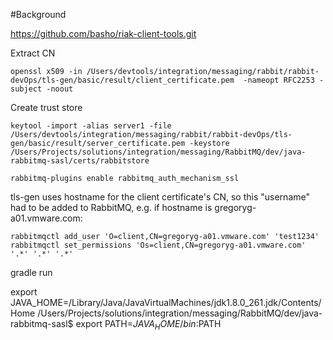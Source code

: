 
#Background

https://github.com/basho/riak-client-tools.git


Extract CN

    openssl x509 -in /Users/devtools/integration/messaging/rabbit/rabbit-devOps/tls-gen/basic/result/client_certificate.pem  -nameopt RFC2253 -subject -noout


Create trust store

    keytool -import -alias server1 -file /Users/devtools/integration/messaging/rabbit/rabbit-devOps/tls-gen/basic/result/server_certificate.pem -keystore /Users/Projects/solutions/integration/messaging/RabbitMQ/dev/java-rabbitmq-sasl/certs/rabbitstore


```shell script
rabbitmq-plugins enable rabbitmq_auth_mechanism_ssl
```


tls-gen uses hostname for the client certificate's CN, 
so this "username" had to be added to RabbitMQ, e.g. if hostname is gregoryg-a01.vmware.com:

```shell script
rabbitmqctl add_user 'O=client,CN=gregoryg-a01.vmware.com' 'test1234'
rabbitmqctl set_permissions 'Os=client,CN=gregoryg-a01.vmware.com' '.*' '.*' '.*'
```





gradle run


export JAVA_HOME=/Library/Java/JavaVirtualMachines/jdk1.8.0_261.jdk/Contents/Home
/Users/Projects/solutions/integration/messaging/RabbitMQ/dev/java-rabbitmq-sasl$ export PATH=$JAVA_HOME/bin:$PATH

